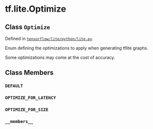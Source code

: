 <div itemscope itemtype="http://developers.google.com/ReferenceObject">
<meta itemprop="name" content="tf.lite.Optimize" />
<meta itemprop="path" content="Stable" />
<meta itemprop="property" content="DEFAULT"/>
<meta itemprop="property" content="OPTIMIZE_FOR_LATENCY"/>
<meta itemprop="property" content="OPTIMIZE_FOR_SIZE"/>
<meta itemprop="property" content="__members__"/>
</div>

# tf.lite.Optimize

## Class `Optimize`





Defined in [`tensorflow/lite/python/lite.py`](/code/stable/tensorflow/lite/python/lite.py).

Enum defining the optimizations to apply when generating tflite graphs.

Some optimizations may come at the cost of accuracy.

## Class Members

<h3 id="DEFAULT"><code>DEFAULT</code></h3>

<h3 id="OPTIMIZE_FOR_LATENCY"><code>OPTIMIZE_FOR_LATENCY</code></h3>

<h3 id="OPTIMIZE_FOR_SIZE"><code>OPTIMIZE_FOR_SIZE</code></h3>

<h3 id="__members__"><code>__members__</code></h3>

